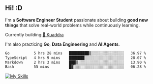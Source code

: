 ## Hi! :D

I'm a **Software Engineer Student** passionate about building **good new things** that solve real-world problems while continuously learning.

Currently building [🎾 Kuaddra](https://kuaddra.com)

I'm also practicing **Go**, **Data Engineering** and **AI Agents**.

<!--START_SECTION:waka-->

```txt
Go           5 hrs 28 mins   █████████▒░░░░░░░░░░░░░░░   36.97 %
TypeScript   4 hrs 9 mins    ███████░░░░░░░░░░░░░░░░░░   28.07 %
Markdown     2 hrs 3 mins    ███▒░░░░░░░░░░░░░░░░░░░░░   13.90 %
Bash         55 mins         █▓░░░░░░░░░░░░░░░░░░░░░░░   06.28 %
```

<!--END_SECTION:waka-->
[![My Skills](https://skillicons.dev/icons?i=py,go,java,aws,js,docker,linux)](https://skillicons.dev)
